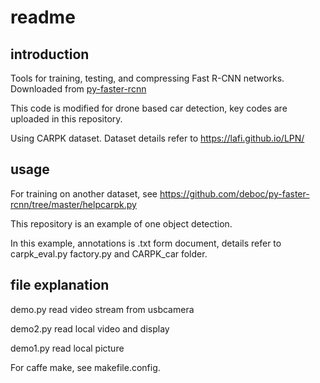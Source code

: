 # readme

## introduction

Tools for training, testing, and compressing Fast R-CNN networks. Downloaded from [py-faster-rcnn](https://github.com/rbgirshick/py-faster-rcnn)

This code is modified for drone based car detection, key codes are uploaded in this repository.

Using CARPK dataset. Dataset details refer to https://lafi.github.io/LPN/

## usage

For training on another dataset, see https://github.com/deboc/py-faster-rcnn/tree/master/helpcarpk.py 

This repository is an example of one object detection. 

In this example, annotations is .txt form document, details refer to carpk_eval.py factory.py and CARPK_car folder.  

## file explanation 

demo.py read video stream from usbcamera

demo2.py read local video and display

demo1.py read local picture

For caffe make, see makefile.config.
